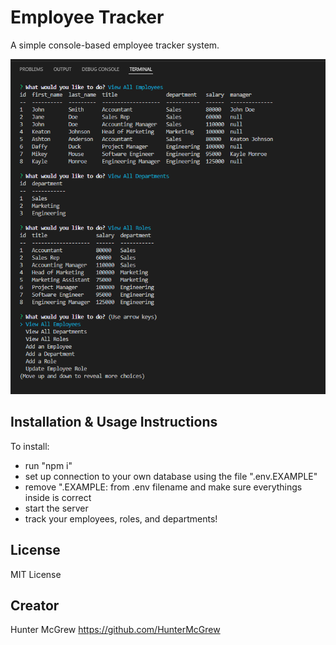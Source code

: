 # Employee Tracker

A simple console-based employee tracker system.

![image](https://github.com/HunterMcGrew/Employee-Tracker/blob/main/employee_tracker.PNG?raw=true)

## Installation & Usage Instructions

To install: 
+ run "npm i"
+ set up connection to your own database using the file ".env.EXAMPLE" 
+ remove ".EXAMPLE: from .env filename and make sure everythings inside is correct
+ start the server
+ track your employees, roles, and departments!

## License

MIT License

## Creator

Hunter McGrew <https://github.com/HunterMcGrew>

